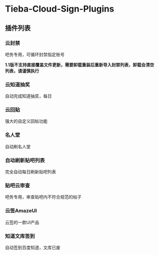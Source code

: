 # Tieba-Cloud-Sign-Plugins

## 插件列表
### 云封禁
吧务专用，可循环封禁指定账号

**1.1版不支持直接覆盖文件更新，需要卸载重装后重新导入封禁列表，卸载会清空列表，请谨慎执行**

### 云知道抽奖
自动完成知道抽奖，每日

### 云回贴
强大的自定义回帖功能

### 名人堂
自动刷名人堂

### 自动刷新贴吧列表
完全自动每日刷新贴吧列表

### 贴吧云审查
吧务专用，审查贴吧内不符合规范的帖子

### 云签AmazeUI
云签的一款UI产品

### 知道文库签到
自动签到百度知道，文库已废
